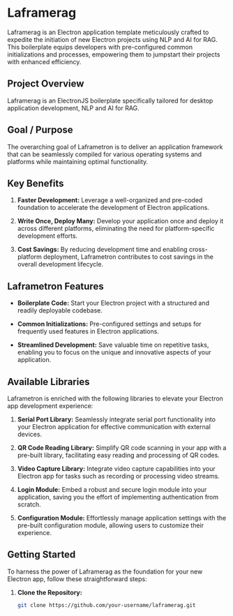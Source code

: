 # Laframerag

Laframerag is an Electron application template meticulously crafted to expedite the initiation of new Electron projects using NLP and AI for RAG. This boilerplate equips developers with pre-configured common initializations and processes, empowering them to jumpstart their projects with enhanced efficiency.

## Project Overview

Laframerag is an ElectronJS boilerplate specifically tailored for desktop application development, NLP and AI for RAG.

## Goal / Purpose

The overarching goal of Laframetron is to deliver an application framework that can be seamlessly compiled for various operating systems and platforms while maintaining optimal functionality.

## Key Benefits

1. **Faster Development:** Leverage a well-organized and pre-coded foundation to accelerate the development of Electron applications.
   
2. **Write Once, Deploy Many:** Develop your application once and deploy it across different platforms, eliminating the need for platform-specific development efforts.

3. **Cost Savings:** By reducing development time and enabling cross-platform deployment, Laframetron contributes to cost savings in the overall development lifecycle.

## Laframetron Features

- **Boilerplate Code:** Start your Electron project with a structured and readily deployable codebase.

- **Common Initializations:** Pre-configured settings and setups for frequently used features in Electron applications.

- **Streamlined Development:** Save valuable time on repetitive tasks, enabling you to focus on the unique and innovative aspects of your application.

## Available Libraries

Laframetron is enriched with the following libraries to elevate your Electron app development experience:

1. **Serial Port Library:** Seamlessly integrate serial port functionality into your Electron application for effective communication with external devices.

2. **QR Code Reading Library:** Simplify QR code scanning in your app with a pre-built library, facilitating easy reading and processing of QR codes.

3. **Video Capture Library:** Integrate video capture capabilities into your Electron app for tasks such as recording or processing video streams.

4. **Login Module:** Embed a robust and secure login module into your application, saving you the effort of implementing authentication from scratch.

5. **Configuration Module:** Effortlessly manage application settings with the pre-built configuration module, allowing users to customize their experience.

## Getting Started

To harness the power of Laframerag as the foundation for your new Electron app, follow these straightforward steps:

1. **Clone the Repository:**

   ```bash
   git clone https://github.com/your-username/laframerag.git
